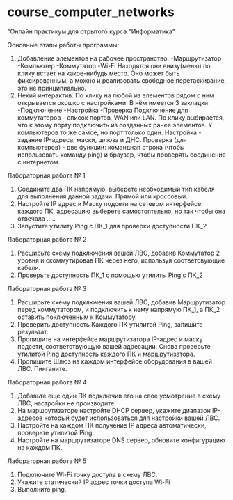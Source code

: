 # course_computer_networks
"Онлайн практикум для отрытого курса "Информатика"

Основные этапы работы программы: 
1. Добавление элементов на рабочее пространство: 
-Маршрутизатор
-Компьютер 
-Коммутатор
-Wi-Fi
Находятся они внизу(меню) по клику встает на какое-нибудь место. Оно может быть фиксированным, а можно и реализовать 
свободное перетаскивание, это не принципиально. 
2. Некий интерактив. 
По клику на любой из элементов рядом с ним открывается окошко с настройками. 
В нём имеется 3 закладки: 
-Подключение 
-Настройка 
-Проверка 
Подключение для коммутаторов - список портов, WAN или LAN. По клику выбирается, 
что к этому порту подключить из созданных ранее элементов. У компьютеров то же самое, но порт только один. 
Настройка - задание IP-адреса, маски, шлюза и ДНС. 
Проверка (для компьютеров) - две функции: командная строка (чтобы использовать команду ping) и браузер, 
чтобы проверять соединение с интернетом. 

Лабораторная работа № 1
1.	Соедините два ПК напрямую, выберете необходимый тип кабеля для выполнения данной задачи: Прямой или кроссовый.
2.	Настройте IP адрес и Маску подсети на сетевом интерфейсе каждого ПК, адресацию выберете самостоятельно, но так чтобы она отвечала …..
3.	Запустите утилиту Ping с ПК_1 для проверки доступности ПК_2

Лабораторная работа № 2
1.	Расширьте схему подключения вашей ЛВС, добавив Коммутатор 2 уровня и скоммутировав ПК через него, используя соответсвующие кабели.
2.	Проверьте доступность ПК_1 с помощью утилиты Ping с ПК_2

Лабораторная работа № 3
1.	Расширьте схему подключения вашей ЛВС, добавив Маршрутизатор перед коммутатором, и подключить к нему напрямую ПК_1, а ПК_2 оставить поключенным к Коммутатору.
2.	Проверить доступность Каждого ПК утилитой Ping, запишите результат.
3.	Пропишите на интерфейсе маршрутизатора IP-адрес и маску подсети, соответствующую вашей адресации. Снова проверьте утилитой Ping доступность каждого ПК и маршрутизатора.
4.	Пропишите Шлюз на каждом интерфейсе оборудования в вашей ЛВС. Пинганите.

Лабораторная работа № 4
1.	Добавьте еще один ПК подключив его на свое усмотрение в схему ЛВС, настройки не производите.
2.	На маршрутизаторе настройте DHCP сервер, укажите диапазон IP-адресов который будет использоваться для настройки вашей ЛВС.
3.	Настройте на каждом ПК получение IP адреса автоматически, проверьте утилитой Ping.
4.	Настройте на маршрутизаторе DNS сервер, обновите конфигурацию на каждом ПК.

Лабораторная работа № 5
1.	Подключите Wi-Fi точку доступа в схему ЛВС.
2.	Укажите статический IP адрес точки доступа Wi-Fi
3.	Выполните ping.

